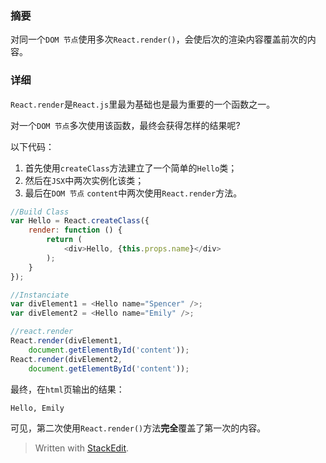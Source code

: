 ### 摘要

对同一个`DOM 节点`使用多次`React.render()`，会使后次的渲染内容覆盖前次的内容。

### 详细

`React.render`是`React.js`里最为基础也是最为重要的一个函数之一。

对一个`DOM 节点`多次使用该函数，最终会获得怎样的结果呢?

以下代码：

1. 首先使用`createClass`方法建立了一个简单的`Hello`类；
2. 然后在`JSX`中两次实例化该类；
3. 最后在`DOM 节点` `content`中两次使用`React.render`方法。

```javascript
//Build Class
var Hello = React.createClass({
    render: function () {
		return (
			<div>Hello, {this.props.name}</div>
        );
    }
});

//Instanciate
var divElement1 = <Hello name="Spencer" />;
var divElement2 = <Hello name="Emily" />;

//react.render
React.render(divElement1,
	document.getElementById('content'));
React.render(divElement2,
	document.getElementById('content'));
```

最终，在`html`页输出的结果：

```html
Hello, Emily
```

可见，第二次使用`React.render()`方法**完全**覆盖了第一次的内容。

> Written with [StackEdit](https://stackedit.io/).
